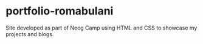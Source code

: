 # portfolio-romabulani

Site developed as part of Neog Camp using HTML and CSS to showcase my projects and blogs.

